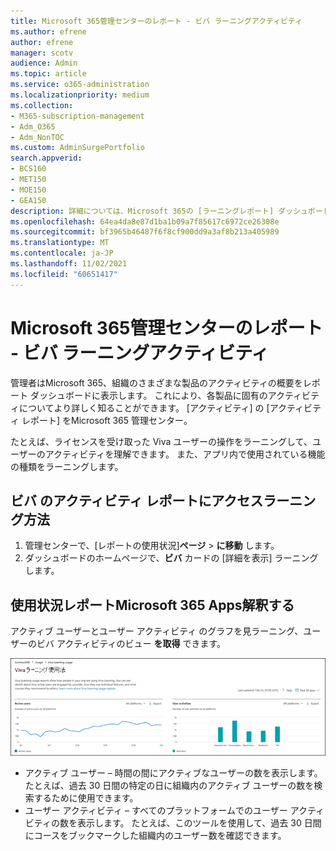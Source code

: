 ```yaml
---
title: Microsoft 365管理センターのレポート - ビバ ラーニングアクティビティ
ms.author: efrene
author: efrene
manager: scotv
audience: Admin
ms.topic: article
ms.service: o365-administration
ms.localizationpriority: medium
ms.collection:
- M365-subscription-management
- Adm_O365
- Adm_NonTOC
ms.custom: AdminSurgePortfolio
search.appverid:
- BCS160
- MET150
- MOE150
- GEA150
description: 詳細については、Microsoft 365の [ラーニングレポート] ダッシュボードを使用して、Microsoft 365ビバ アクティビティ レポートを取得するMicrosoft 365 管理センター。
ms.openlocfilehash: 64ea4da8e87d1ba1b09a7f85617c6972ce26308e
ms.sourcegitcommit: bf3965b46487f6f8cf900dd9a3af8b213a405989
ms.translationtype: MT
ms.contentlocale: ja-JP
ms.lasthandoff: 11/02/2021
ms.locfileid: "60651417"
---
```

# <a name="microsoft-365-reports-in-the-admin-center---viva-learning-activity"></a>Microsoft 365管理センターのレポート - ビバ ラーニングアクティビティ

管理者はMicrosoft 365、組織のさまざまな製品のアクティビティの概要をレポート ダッシュボードに表示します。 これにより、各製品に固有のアクティビティについてより詳しく知ることができます。 [アクティビティ] の [アクティビティ レポート] をMicrosoft 365 管理センター。 

たとえば、ライセンスを受け取った Viva ユーザーの操作をラーニングして、ユーザーのアクティビティを理解できます。 また、アプリ内で使用されている機能の種類をラーニングします。

## <a name="how-do-i-get-to-the-to-the-viva-learning-activity-report"></a>ビバ のアクティビティ レポートにアクセスラーニング方法  

1. 管理センターで、[レポートの使用状況]**ページ**  >  **に移動** します。 
2. ダッシュボードのホームページで、**ビバ** カードの [詳細を表示] ラーニングします。 

## <a name="interpret-the-microsoft-365-apps-usage-report"></a>使用状況レポートMicrosoft 365 Apps解釈する

アクティブ ユーザーとユーザー アクティビティ のグラフを見ラーニング、ユーザーのビバ アクティビティのビュー **を取得** できます。

![Microsoft 365 Appsレポート。](../../media/viva-learning-charts.png)

- アクティブ ユーザー – 時間の間にアクティブなユーザーの数を表示します。 たとえば、過去 30 日間の特定の日に組織内のアクティブ ユーザーの数を検索するために使用できます。
- ユーザー アクティビティ – すべてのプラットフォームでのユーザー アクティビティの数を表示します。 たとえば、このツールを使用して、過去 30 日間にコースをブックマークした組織内のユーザー数を確認できます。
 
